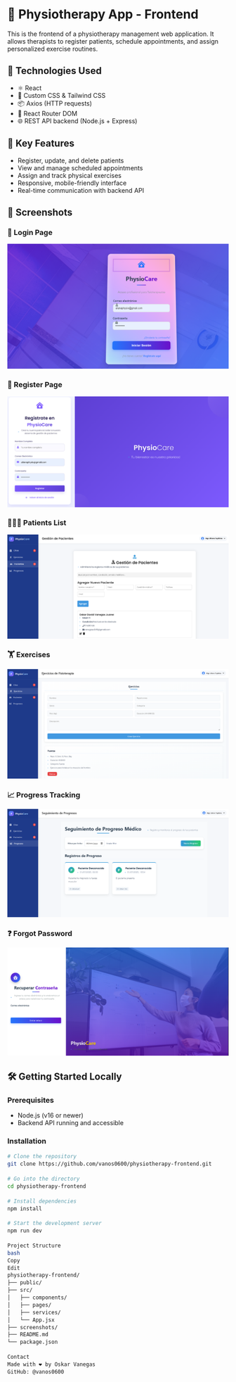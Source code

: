 # 🏥 Physiotherapy App - Frontend

This is the frontend of a physiotherapy management web application. It allows therapists to register patients, schedule appointments, and assign personalized exercise routines.

## 🚀 Technologies Used

- ⚛️ React
- 💅 Custom CSS & Tailwind CSS
- 📦 Axios (HTTP requests)
- 🧭 React Router DOM
- 🌐 REST API backend (Node.js + Express)

## 🎯 Key Features

- Register, update, and delete patients
- View and manage scheduled appointments
- Assign and track physical exercises
- Responsive, mobile-friendly interface
- Real-time communication with backend API

## 📸 Screenshots

### 🔐 Login Page
![Login](./screenshots/login.png)

### 👤 Register Page
![Register](./screenshots/register.png)

### 🧑‍🤝‍🧑 Patients List
![Patients](./screenshots/patients.png)

### 🏋️ Exercises
![Exercises](./screenshots/exercises.png)

### 📈 Progress Tracking
![Progress](./screenshots/progress.png)

### ❓ Forgot Password
![Forgot Password](./screenshots/forgot-password.png)

## 🛠️ Getting Started Locally

### Prerequisites

- Node.js (v16 or newer)
- Backend API running and accessible

### Installation

```bash
# Clone the repository
git clone https://github.com/vanos0600/physiotherapy-frontend.git

# Go into the directory
cd physiotherapy-frontend

# Install dependencies
npm install

# Start the development server
npm run dev

Project Structure
bash
Copy
Edit
physiotherapy-frontend/
├── public/
├── src/
│   ├── components/
│   ├── pages/
│   ├── services/
│   └── App.jsx
├── screenshots/
├── README.md
└── package.json

Contact
Made with ❤️ by Oskar Vanegas
GitHub: @vanos0600


